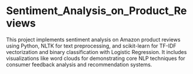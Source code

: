 # Sentiment_Analysis_on_Product_Reviews
This project implements sentiment analysis on Amazon product reviews using Python, NLTK for text preprocessing, and scikit-learn for TF-IDF vectorization and binary classification with Logistic Regression. It includes visualizations like word clouds for demonstrating core NLP techniques for consumer feedback analysis and recommendation systems.
